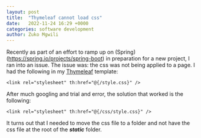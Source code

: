 ```yaml
---
layout: post
title:  "Thymeleaf cannot load css"
date:   2022-11-24 16:29 +0000
categories: software development
author: Zuko Mgwili
---
```


Recently as part of an effort to ramp up on (Spring)(https://spring.io/projects/spring-boot) in preparation for a new project, I ran into an issue. The issue was: the css was not being applied to a page. I had the following in my [Thymeleaf](https://www.thymeleaf.org/) template:

```
<link rel="stylesheet" th:href="@{/style.css}" />
```

After much googling and trial and error, the solution that worked is the following:

```
<link rel="stylesheet" th:href="@{/css/style.css}" />
```

It turns out that I needed to move the css file to a folder and not have the css file  at the root of the ***static*** folder.